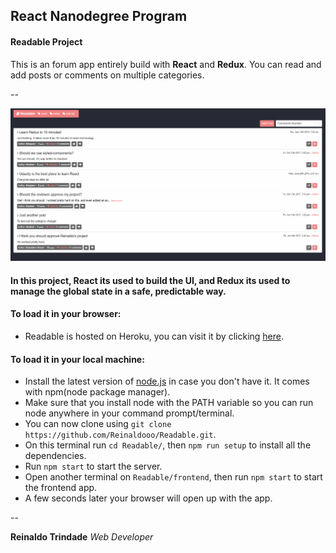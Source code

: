 ## React Nanodegree Program
#### Readable Project

This is an forum app entirely build with **React** and **Redux**.
You can read and add posts or comments on multiple categories.

--

![Example GIF](/Example.gif)
#### In this project, React its used to build the UI, and Redux its used to manage the global state in a safe, predictable way.
#### To load it in your browser:
* Readable is hosted on Heroku, you can visit it by clicking [here](https://readable-reinaldooo.herokuapp.com).

#### To load it in your local machine:
* Install the latest version of [node.js](https://nodejs.org) in case you don't have it. It comes with npm(node package manager).
* Make sure that you install node with the PATH variable so you can run node anywhere in your command prompt/terminal.
* You can now clone using `git clone https://github.com/Reinaldooo/Readable.git`.
* On this terminal run `cd Readable/`, then `npm run setup` to install all the dependencies.
* Run `npm start` to start the server.
* Open another terminal on `Readable/frontend`, then run `npm start` to start the frontend app.
* A few seconds later your browser will open up with the app.

--

**Reinaldo Trindade**
*Web Developer*